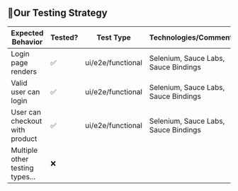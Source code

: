 ## 🧪Our Testing Strategy

| Expected Behavior                     | Tested? | Test Type         | Technologies/Comments |
|---------------------------------------| -- | ----------------- | ---------------- |
| Login page renders                    | ✅  | ui/e2e/functional | Selenium, Sauce Labs, Sauce Bindings |
| Valid user can login                  | ✅  | ui/e2e/functional | Selenium, Sauce Labs, Sauce Bindings |
| User can checkout with product        | ✅  | ui/e2e/functional | Selenium, Sauce Labs, Sauce Bindings |
| Multiple other testing types...       | ❌  |  | |
